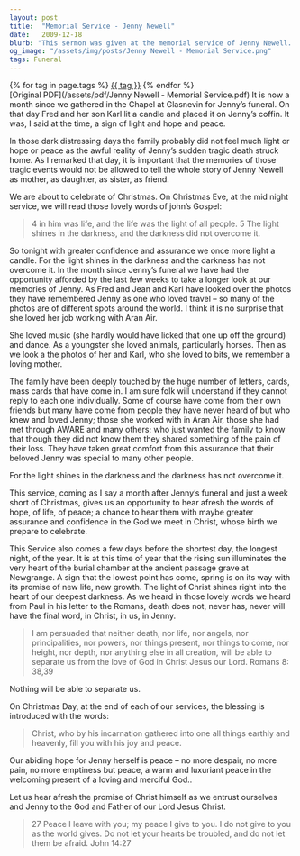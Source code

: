```yaml
---
layout: post
title:  "Memorial Service - Jenny Newell"
date:   2009-12-18
blurb: "This sermon was given at the memorial service of Jenny Newell. It speaks of the light and hope in the face of the tragic loss, and the comfort and assurance found in the love of God. The sermon also highlights the importance of remembering Jenny not just for the tragic events, but for who she was as a mother, daughter, sister, and friend."
og_image: "/assets/img/posts/Jenny Newell - Memorial Service.png"
tags: Funeral
---    
```

<div class="tag-pills">
    {% for tag in page.tags %}
    <a href="{{ site.baseurl }}/tag/{{ tag | slugify }}" class="tag-pill">{{ tag }}</a>
    {% endfor %}
</div>
[Original PDF](/assets/pdf/Jenny Newell - Memorial Service.pdf)
It is now a month since we gathered in the Chapel at Glasnevin for Jenny’s funeral. On that day Fred and her son Karl lit a candle and placed it on Jenny’s coffin. It was, I said at the time, a sign of light and hope and peace.

In those dark distressing days the family probably did not feel much light or hope or peace as the awful reality of Jenny’s sudden tragic death struck home. As I remarked that day, it is important that the memories of those tragic events would not be allowed to tell the whole story of Jenny Newell as mother, as daughter, as sister, as friend.

We are about to celebrate of Christmas. On Christmas Eve, at the mid night service, we will read those lovely words of john’s Gospel:

> 4 in him was life, and the life was the light of all people.
> 5 The light shines in the darkness, and the darkness did not overcome it.

So tonight with greater confidence and assurance we once more light a candle. For the light shines in the darkness and the darkness has not overcome it. In the month since Jenny’s funeral we have had the opportunity afforded by the last few weeks to take a longer look at our memories of Jenny. As Fred and Jean and Karl have looked over the photos they have remembered Jenny as one who loved travel – so many of the photos are of different spots around the world. I think it is no surprise that she loved her job working with Aran Air.

She loved music (she hardly would have licked that one up off the ground) and dance. As a youngster she loved animals, particularly horses. Then as we look a the photos of her and Karl, who she loved to bits, we remember a loving mother.

The family have been deeply touched by the huge number of letters, cards, mass cards that have come in. I am sure folk will understand if they cannot reply to each one individually. Some of course have come from their own friends but many have come from people they have never heard of but who knew and loved Jenny; those she worked with in Aran Air, those she had met through AWARE and many others; who just wanted the family to know that though they did not know them they shared something of the pain of their loss. They have taken great comfort from this assurance that their beloved Jenny was special to many other people.

For the light shines in the darkness and the darkness has not overcome it.

This service, coming as I say a month after Jenny’s funeral and just a week short of Christmas, gives us an opportunity to hear afresh the words of hope, of life, of peace; a chance to hear them with maybe greater assurance and confidence in the God we meet in Christ, whose birth we prepare to celebrate.

This Service also comes a few days before the shortest day, the longest night, of the year. It is at this time of year that the rising sun illuminates the very heart of the burial chamber at the ancient passage grave at Newgrange. A sign that the lowest point has come, spring is on its way with its promise of new life, new growth. The light of Christ shines right into the heart of our deepest darkness. As we heard in those lovely words we heard from Paul in his letter to the Romans, death does not, never has, never will have the final word, in Christ, in us, in Jenny.

> I am persuaded that neither death, nor life,
> nor angels, nor principalities,
> nor powers, nor things present, nor things to come,
> nor height, nor depth, nor anything else in all creation,
> will be able to separate us from the love of God in Christ Jesus our Lord.
> Romans 8: 38,39

Nothing will be able to separate us.

On Christmas Day, at the end of each of our services, the blessing is introduced with the words:

> Christ, who by his incarnation gathered into one all things earthly and heavenly, fill you with his joy and peace.

Our abiding hope for Jenny herself is peace – no more despair, no more pain, no more emptiness but peace, a warm and luxuriant peace in the welcoming present of a loving and merciful God..

Let us hear afresh the promise of Christ himself as we entrust ourselves and Jenny to the God and Father of our Lord Jesus Christ.

> 27 Peace I leave with you; my peace I give to you. I do not give to you as the world gives. Do not let your hearts be troubled, and do not let them be afraid. John 14:27
